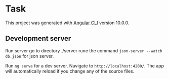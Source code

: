 # Task

This project was generated with [Angular CLI](https://github.com/angular/angular-cli) version 10.0.0.

## Development server

Run server go to directory ./server rune the command `json-server --watch db.json` for json server.

Run `ng serve` for a dev server. Navigate to `http://localhost:4200/`. The app will automatically reload if you change any of the source files.
